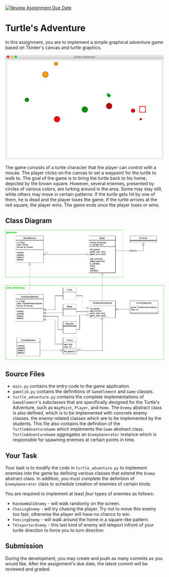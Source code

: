 [![Review Assignment Due Date](https://classroom.github.com/assets/deadline-readme-button-24ddc0f5d75046c5622901739e7c5dd533143b0c8e959d652212380cedb1ea36.svg)](https://classroom.github.com/a/C7GxOCpL)
# Turtle's Adventure

In this assignment, you are to implement a simple graphical adventure game
based on Tkinter's canvas and turtle graphics.

![screen](images/screen-shot.png)

The game consists of a turtle character that the player can control with a
mouse.  The player clicks on the canvas to set a waypoint for the turtle to
walk to.  The goal of the game is to bring the turtle back to his home,
depicted by the brown square.  However, several enemies, presented by circles
of various colors, are lurking around in the area.  Some may stay still, while
others may move in certain patterns.  If the turtle gets hit by one of them,
he is dead and the player loses the game.  If the turtle arrives at the red
square, the player wins.  The game ends once the player loses or wins.


## Class Diagram

![uml](images/class-diagram.png)


## Source Files

* `main.py` contains the entry code to the game application.
* `gamelib.py` contains the definitions of `GameElement` and `Game` classes.
* `turtle_adventure.py` contains the complete implementations of
    `GameElement`'s subclasses that are specifically designed for the Turtle's
    Adventure, such as `WayPoint`, `Player`, and `Home`.  The `Enemy` abstract
    class is also defined, which is to be implemented with concrete enemy
    classes.  the enemy-related classes which are to be implemented by the
    students.  This file also contains the definition of the
    `TurtleAdventureGame` which implements the `Game` abstract class.
    `TurtleAdventureGame` aggregates an `EnemyGenerator` instance which is
    responsible for spawning enemies at certain points in time.


## Your Task

Your task is to modify the code in `turtle_adventure.py` to implement enemies into the
game by defining various classes that extend the `Enemy` abstract class.
In addition, you must complete the definition of `EnemyGenerator` class to
schedule creation of enemies of certain kinds.

You are required to implement at least *four* types of enemies as follows:

* `RandomWalkEnemy` - will walk randomly on the screen.
* `ChasingEnemy` - will try chasing the player.  Try not to move
  this enemy too fast, otherwise the player will have no chance to win.
* `FencingEnemy` - will walk around the home in a square-like pattern.
* `TeleporterEnemy` - this last kind of enemy will teleport infront of your turtle direction to force you to turn direction


## Submission

During the development, you may create and push as many commits as you would
like.  After the assignment's due date, the latest commit will be reviewed and
graded.
